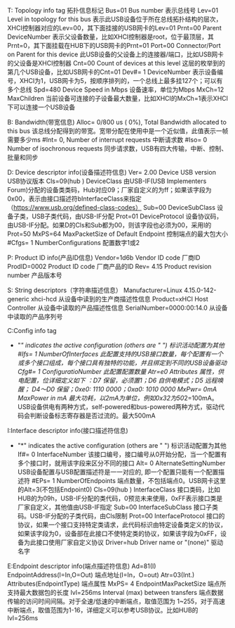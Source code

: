 T: Topology info tag  拓扑信息标记
  Bus=01 Bus number   表示总线号
 Lev=01 Level in topology for this bus  表示此USB设备位于所在总线拓扑结构的层次，XHCI控制器对应的Lev=00，其下面挂接的USB网卡的Lev=01 
Prnt=00  Parent DeviceNumber 表示父设备数量，比如XHCI控制器是root，位于最顶层，其Prnt=0，其下面挂载在HUB下的USB网卡的Prnt=01
Port=00 Connector/Port on Parent for this device 此USB设备的父设备上的连接器/端口，比如USB网卡的父设备是XHCI控制器
Cnt=00 Count of devices at this level 这层的枚举到的第几个USB设备，比如USB网卡的Cnt=01
Dev#=  1 DeviceNumber 表示设备编号，XHCI为1，USB网卡为5，按顺序排列的，一个总线上最多挂127个；可以有多个总线
Spd=480  Device Speed in Mbps 设备速率，单位为Mbps
MxCh=12 MaxChildren 当前设备可连接的子设备最大数量，比如XHCI的MxCh=1表示XHCI下可以连接一个USB设备

B:  Bandwidth(带宽信息)
Alloc=  0/800 us ( 0%),  Total Bandwidth allocated to this bus 该总线分配得到的带宽。宽带分配在使用中是一个近似值，此值表示一帧需要多少ms
#Int=  0,  Number of interrupt requests 中断请求数
#Iso=  0  Number of isochronous requests  同步请求数，USB有四大传输，中断、控制、批量和同步

D:  Device descriptor info(设备描述符信息)
Ver= 2.00  Device USB version USB协议版本
Cls=09(hub  )  DeviceClass  由USB-IF(USB Implementers Forum)分配的设备类类码，Hub对应09；厂家自定义的为ff；如果该字段为0x00，表示由接口描述符bInterfaceClass来指定（https://www.usb.org/defined-class-codes）
Sub=00  DeviceSubClass  设备子类，USB子类代码，由USB-IF分配
Prot=01  DeviceProtocol 设备协议码，由USB-IF分配。如果D的Cls和Sub都为00，则该字段也必须为00，采用I的Prot=50
MxPS=64   MaxPacketSize of Default Endpoint  控制端点的最大包大小
#Cfgs=  1 NumberConfigurations 配置数字1或2 

P:  Product ID info(产品ID信息)
Vendor=1d6b Vendor ID code   厂商ID
ProdID=0002  Product ID code  厂商产品的ID
Rev= 4.15   Product revision number  产品版本号

S: String descriptors（字符串描述信息）
 Manufacturer=Linux 4.15.0-142-generic xhci-hcd  从设备中读到的生产商描述性信息
Product=xHCI Host Controller  从设备中读取的产品描述性信息
SerialNumber=0000:00:14.0  从设备中读取的产品序列号

C:Config info tag 
* "*" indicates the active configuration (others are " ") 标识活动配置为其他
 #Ifs= 1  NumberOfInterfaces   此配置支持的USB接口数量，每个配置有一个或多个接口组成，每个接口具有独特的功能，并且绑定到不同的USB设备驱动
Cfg#= 1  ConfiguratioNumber  此配置配置数量
Atr=e0  Attributes  属性，供电配置，位详细定义如下 ：D7 保留，必须置1；D6 自供电模式；D5 远程唤醒；​ D4～D0 保留；0xe0: 1110 0000；0xa0: 1010 0000
MxPwr=  0mA MaxPower in mA 最大功耗，以2mA为单位，例如0x32为50*2=100mA。 USB设备供电有两种方式，self-powered和bus-powered两种方式，驱动代码会判断设备标志寄存器是否过流的。最大500mA

I:Interface descriptor info(接口描述符信息)
* "*" indicates the active configuration (others are " ") 标识活动配置为其他
If#= 0 InterfaceNumber 该接口编号，接口编号从0开始分配，当一个配置有多个接口时，就用该字段来区分不同的接口
Alt= 0  AlternateSettingNumber USB设备配置与USB配置描述符是一一对应的, 即一个配置只能有一个配置描述符
#EPs= 1  NumberOfEndpoints  端点数量，不包括端点0。USB网卡这里的Alt=3(不包括Endpoint0)
Cls=09(hub  )  InterfaceClass 接口类码，比如HUB的为09h，USB-IF分配的类代码，0预览未来使用，0xFF表示接口类是厂家自定义，其他值由USB-IF指定
Sub=00  InterfaceSubClass  接口子类码。USB-IF分配的子类代码，由Cls限制
Prot=00 InterfaceProtocol  接口的协议，如果一个接口支持特定类请求，此代码标识由特定设备类定义的协议，如果该字段为0，设备部在此接口不使特定类的协议，如果该字段为0xFF，设备为此接口使用厂家自定义协议
Driver=hub  Driver name or "(none)"  驱动名字

E:Endpoint descriptor info(端点描述符信息) 
 Ad=81(I)  EndpointAddress(I=In,O=Out)  端点地址(I=In，O=out)
Atr=03(Int.)   Attributes(EndpointType)   端点属性
MxPS=   4  EndpointMaxPacketSize  端点所支持最大数据包的长度
Ivl=256ms  Interval (max) between transfers 端点数据传输的访问时间间隔。对于全速/低速的中断端点，取值范围为 1~255，对于高速中断端点，取值范围为1-16，详细定义可以参考USB协议。比如HUB的Ivl=256ms

